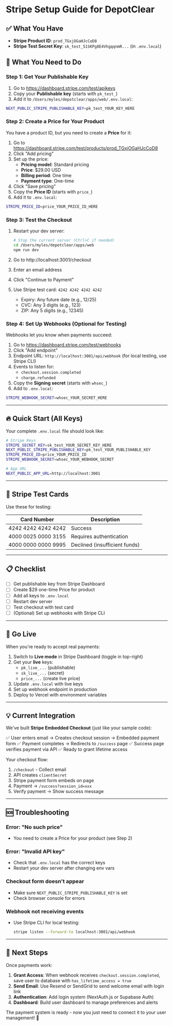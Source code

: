 # Stripe Setup Guide for DepotClear

## ✅ What You Have

- **Stripe Product ID**: `prod_TGxjOGaHJcCoD8`
- **Stripe Test Secret Key**: `sk_test_51SKPg8E4VhgqqnmR...` (in `.env.local`)

## 🔧 What You Need to Do

### Step 1: Get Your Publishable Key

1. Go to https://dashboard.stripe.com/test/apikeys
2. Copy your **Publishable key** (starts with `pk_test_`)
3. Add it to `/Users/myles/depotclear/apps/web/.env.local`:

```bash
NEXT_PUBLIC_STRIPE_PUBLISHABLE_KEY=pk_test_YOUR_KEY_HERE
```

### Step 2: Create a Price for Your Product

You have a product ID, but you need to create a **Price** for it:

1. Go to https://dashboard.stripe.com/test/products/prod_TGxjOGaHJcCoD8
2. Click "Add pricing"
3. Set up the price:
   - **Pricing model**: Standard pricing
   - **Price**: $29.00 USD
   - **Billing period**: One time
   - **Payment type**: One-time
4. Click "Save pricing"
5. Copy the **Price ID** (starts with `price_`)
6. Add it to `.env.local`:

```bash
STRIPE_PRICE_ID=price_YOUR_PRICE_ID_HERE
```

### Step 3: Test the Checkout

1. Restart your dev server:
   ```bash
   # Stop the current server (Ctrl+C if needed)
   cd /Users/myles/depotclear/apps/web
   npm run dev
   ```

2. Go to http://localhost:3001/checkout
3. Enter an email address
4. Click "Continue to Payment"
5. Use Stripe test card: `4242 4242 4242 4242`
   - Expiry: Any future date (e.g., 12/25)
   - CVC: Any 3 digits (e.g., 123)
   - ZIP: Any 5 digits (e.g., 12345)

### Step 4: Set Up Webhooks (Optional for Testing)

Webhooks let you know when payments succeed:

1. Go to https://dashboard.stripe.com/test/webhooks
2. Click "Add endpoint"
3. Endpoint URL: `http://localhost:3001/api/webhook` (for local testing, use Stripe CLI)
4. Events to listen for:
   - `checkout.session.completed`
   - `charge.refunded`
5. Copy the **Signing secret** (starts with `whsec_`)
6. Add to `.env.local`:

```bash
STRIPE_WEBHOOK_SECRET=whsec_YOUR_SECRET_HERE
```

---

## 🔥 Quick Start (All Keys)

Your complete `.env.local` file should look like:

```bash
# Stripe Keys
STRIPE_SECRET_KEY=sk_test_YOUR_SECRET_KEY_HERE
NEXT_PUBLIC_STRIPE_PUBLISHABLE_KEY=pk_test_YOUR_PUBLISHABLE_KEY
STRIPE_PRICE_ID=price_YOUR_PRICE_ID
STRIPE_WEBHOOK_SECRET=whsec_YOUR_WEBHOOK_SECRET

# App URL
NEXT_PUBLIC_APP_URL=http://localhost:3001
```

---

## 🧪 Stripe Test Cards

Use these for testing:

| Card Number | Description |
|-------------|-------------|
| 4242 4242 4242 4242 | Success |
| 4000 0025 0000 3155 | Requires authentication |
| 4000 0000 0000 9995 | Declined (insufficient funds) |

---

## 📋 Checklist

- [ ] Get publishable key from Stripe Dashboard
- [ ] Create $29 one-time Price for product
- [ ] Add all keys to `.env.local`
- [ ] Restart dev server
- [ ] Test checkout with test card
- [ ] (Optional) Set up webhooks with Stripe CLI

---

## 🚀 Go Live

When you're ready to accept real payments:

1. Switch to **Live mode** in Stripe Dashboard (toggle in top-right)
2. Get your **live** keys:
   - `pk_live_...` (publishable)
   - `sk_live_...` (secret)
   - `price_...` (create live price)
3. Update `.env.local` with live keys
4. Set up webhook endpoint in production
5. Deploy to Vercel with environment variables

---

## 💡 Current Integration

We've built **Stripe Embedded Checkout** (just like your sample code):

✅ User enters email → Creates checkout session → Embedded payment form
✅ Payment completes → Redirects to `/success` page
✅ Success page verifies payment via API
✅ Ready to grant lifetime access

Your checkout flow:
1. `/checkout` - Collect email
2. API creates `clientSecret`
3. Stripe payment form embeds on page
4. Payment → `/success?session_id=xxx`
5. Verify payment → Show success message

---

## 🆘 Troubleshooting

### Error: "No such price"
- You need to create a Price for your product (see Step 2)

### Error: "Invalid API key"
- Check that `.env.local` has the correct keys
- Restart your dev server after changing env vars

### Checkout form doesn't appear
- Make sure `NEXT_PUBLIC_STRIPE_PUBLISHABLE_KEY` is set
- Check browser console for errors

### Webhook not receiving events
- Use Stripe CLI for local testing:
  ```bash
  stripe listen --forward-to localhost:3001/api/webhook
  ```

---

## 📖 Next Steps

Once payments work:

1. **Grant Access**: When webhook receives `checkout.session.completed`, save user to database with `has_lifetime_access = true`
2. **Send Email**: Use Resend or SendGrid to send welcome email with login link
3. **Authentication**: Add login system (NextAuth.js or Supabase Auth)
4. **Dashboard**: Build user dashboard to manage preferences and alerts

The payment system is ready - now you just need to connect it to your user management! 🎉
